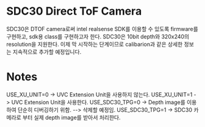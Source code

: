 # SDC30 Direct ToF Camera
SDC30은 DTOF camera로써 intel realsense SDK를 이용할 수 있도록 firmware를 구현하고, sdk용 class를 구현하고자 한다.
SDC30은 10bit depth와 320x240의 resolution을 지원한다.
이제 막 시작하는 단계이므로 calibarion과 같은 상세한 정보는 지속적으로 추가할 예정입니다.

# Notes
USE_XU_UNIT=0 -> UVC Extension Unit을 사용하지 않는다.
USE_XU_UNIT=1 -> UVC Extension Unit을 사용한다.
USE_SDC30_TPG=0 -> Depth image를 이용하여 단순히 디버깅하기 위함. --> 삭제할 예정임.
USE_SDC30_TPG=1 -> SDC30 카메라로 부터 실제 depth image를 받아서 처리한다.